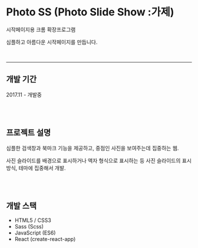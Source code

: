 # Photo SS (Photo Slide Show :가제)

시작페이지용 크롬 확장프로그램


심플하고 아름다운 시작페이지를 만듭니다.

<br/>

---

## 개발 기간

2017.11 - 개발중

<br/>
<br/>

## 프로젝트 설명

심플한 검색창과 북마크 기능을 제공하고, 중점인 사진을 보여주는데 집중하는 웹.

사진 슬라이드를 배경으로 표시하거나 액자 형식으로 표시하는 등 사진 슬라이드의 표시 방식, 테마에 집중해서 개발.

<br/>
<br/>

## 개발 스택

- HTML5 / CSS3
- Sass (Scss)
- JavaScript (ES6)
- React (create-react-app)